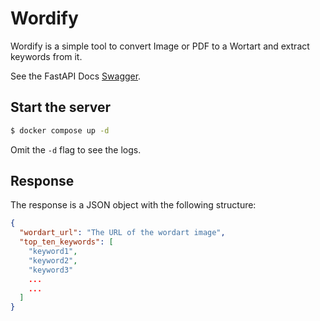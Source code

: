 # Wordify

Wordify is a simple tool to convert Image or PDF to a Wortart and extract keywords from it.

See the FastAPI Docs [Swagger](https://wordify-niyazhashem.b4a.run/docs).

## Start the server

```bash
$ docker compose up -d
```
Omit the `-d` flag to see the logs.

## Response

The response is a JSON object with the following structure:

```json
{
  "wordart_url": "The URL of the wordart image",
  "top_ten_keywords": [
    "keyword1",
    "keyword2",
    "keyword3"
    ...
    ...
  ]
}
```
